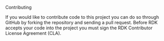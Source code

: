 Contributing

If you would like to contribute code to this project you can do so through GitHub by forking the repository and sending a pull request. Before RDK accepts your code into the project you must sign the RDK Contributor License Agreement (CLA).